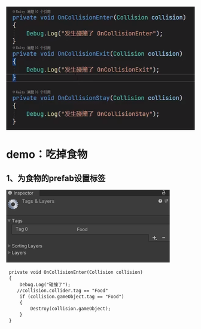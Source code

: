 ![Alt text](image-6.png)

# demo：吃掉食物
## 1、为食物的prefab设置标签
![Alt text](image-7.png)

```
 private void OnCollisionEnter(Collision collision)
 {
     Debug.Log("碰撞了");
    //collision.collider.tag == "Food"
     if (collision.gameObject.tag == "Food")
     {
         Destroy(collision.gameObject);
     }
 }
 ```